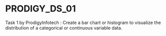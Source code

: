 # PRODIGY_DS_01
Task 1 by ProdigyInfotech : Create a bar chart or histogram to visualize the distribution of a categorical or continuous variable data.
